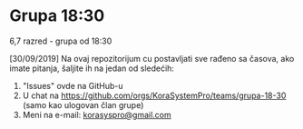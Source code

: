 # Grupa 18:30
6,7 razred - grupa od 18:30

[30/09/2019]
Na ovaj repozitorijum cu postavljati sve rađeno sa časova, ako imate pitanja, šaljite ih na jedan od sledećih:
  1. "Issues" ovde na GitHub-u 
  2. U chat na https://github.com/orgs/KoraSystemPro/teams/grupa-18-30 (samo kao ulogovan član grupe)
  3. Meni na e-mail: korasyspro@gmail.com
   
